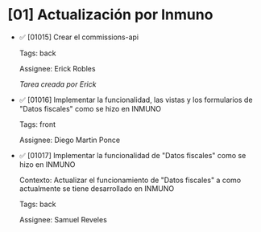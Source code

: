 # [01] Actualización por Inmuno

- ✅ [01015] Crear el commissions-api

  Tags: back

  Assignee: Erick Robles

  _Tarea creada por Erick_

- ✅ [01016] Implementar la funcionalidad, las vistas y los formularios de "Datos fiscales" como se hizo en INMUNO

  Tags: front

  Assignee: Diego Martin Ponce

- ✅ [01017] Implementar la funcionalidad de "Datos fiscales" como se hizo en INMUNO

  Contexto: Actualizar el funcionamiento de "Datos fiscales" a como actualmente se tiene desarrollado en INMUNO

  Tags: back

  Assignee: Samuel Reveles
